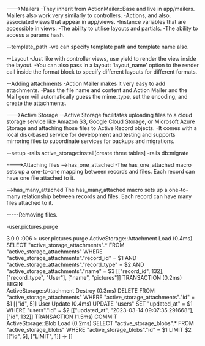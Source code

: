 --->Mailers
-They inherit from ActionMailer::Base and live in app/mailers. Mailers also work very similarly to controllers.
-Actions, and also, associated views that appear in app/views.
-Instance variables that are accessible in views.
-The ability to utilise layouts and partials.
-The ability to access a params hash.

--template_path
-we can specify template path and template name also.

--Layout
-Just like with controller views, use yield to render the view inside the layout.
-You can also pass in a layout: 'layout_name' option to the render call inside the format block to specify different layouts for different formats.

--Adding attachments
-Action Mailer makes it very easy to add attachments.
-Pass the file name and content and Action Mailer and the Mail gem will automatically guess the mime_type, set the encoding, and create the attachments.

--->Active Storage
--Active Storage facilitates uploading files to a cloud storage service like Amazon S3, Google Cloud Storage,
 or Microsoft Azure Storage and attaching those files to Active Record objects.
 -It comes with a local disk-based service for development and testing and supports mirroring files to subordinate services for backups and migrations.

 --setup
 -rails active_storage:install[create three tables]
 -rails db:migrate

 ---->Attaching files
 -->has_one_attached
 -The has_one_attached macro sets up a one-to-one mapping between records and files. Each record can have one file attached to it.

 -->has_many_attached
 The has_many_attached macro sets up a one-to-many relationship between records and files. Each record can have many files attached to it.


 -----Removing files.

 -user.pictures.purge

 3.0.0 :006 > user.pictures.purge
  ActiveStorage::Attachment Load (0.4ms)  SELECT "active_storage_attachments".* FROM "active_storage_attachments" WHERE "active_storage_attachments"."record_id" = $1 AND "active_storage_attachments"."record_type" = $2 AND "active_storage_attachments"."name" = $3  [["record_id", 132], ["record_type", "User"], ["name", "pictures"]]
  TRANSACTION (0.2ms)  BEGIN                                           
  ActiveStorage::Attachment Destroy (0.3ms)  DELETE FROM "active_storage_attachments" WHERE "active_storage_attachments"."id" = $1  [["id", 5]]
  User Update (0.4ms)  UPDATE "users" SET "updated_at" = $1 WHERE "users"."id" = $2  [["updated_at", "2023-03-14 09:07:35.291668"], ["id", 132]]
  TRANSACTION (1.5ms)  COMMIT                                          
  ActiveStorage::Blob Load (0.2ms)  SELECT "active_storage_blobs".* FROM "active_storage_blobs" WHERE "active_storage_blobs"."id" = $1 LIMIT $2  [["id", 5], ["LIMIT", 1]]
 => [] 